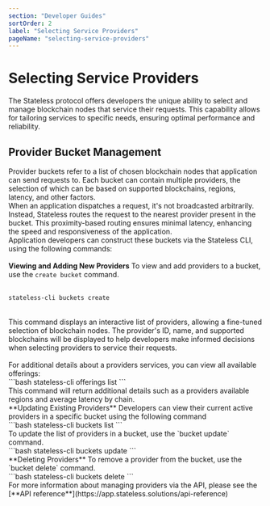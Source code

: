 ```yaml
---
section: "Developer Guides"
sortOrder: 2
label: "Selecting Service Providers"
pageName: "selecting-service-providers"
---
```

# Selecting Service Providers

The Stateless protocol offers developers the unique ability to select and manage blockchain nodes that service their requests. This capability allows for tailoring services to specific needs, ensuring optimal performance and reliability.

## Provider Bucket Management

Provider buckets refer to a list of chosen blockchain nodes that application
can send requests to. Each bucket can contain multiple providers, the selection
of which can be based on supported blockchains, regions, latency, and other
factors.
<br/>
When an application dispatches a request, it's not broadcasted arbitrarily.
Instead, Stateless routes the request to the nearest provider present in the
bucket. This proximity-based routing ensures minimal latency, enhancing the
speed and responsiveness of the application.
<br/>
Application developers can construct these buckets via the Stateless CLI, using
the following commands: 
<br/><br/>
**Viewing and Adding New Providers**
To view and add providers to a bucket, use the `create bucket` command.  
<br/>
```bash
stateless-cli buckets create
```
<br/>
This command displays an interactive list of providers, allowing a fine-tuned
selection of blockchain nodes. The provider's ID, name, and supported
blockchains will be displayed to help developers make informed decisions when
selecting providers to service their requests.  
<br/><br/>
For additional details about a providers services, you can view all available
offerings: 
<br/>
```bash
stateless-cli offerings list
```
<br/>
This command will return additional details such as a providers available
regions and average latency by chain. 
<br/>
**Updating Existing Providers**  
Developers can view their current active providers in a specific bucket using
the following command
<br/>
```bash
stateless-cli buckets list
```
<br/>
To update the list of providers in a bucket, use the `bucket update` command.
<br/>
```bash
stateless-cli buckets update
```
<br/>
**Deleting Providers**
To remove a provider from the bucket, use the `bucket delete` command.&nbsp; 
<br/>
```bash
stateless-cli buckets delete
```
<br/>
For more information about managing providers via the API, please see the [**API reference**](https://app.stateless.solutions/api-reference)
